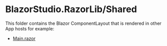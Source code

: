 ﻿# BlazorStudio.RazorLib/Shared
This folder contains the Blazor ComponentLayout that is rendered in other App hosts for example:

- [Main.razor](/BlazorStudio.Maui/Main.razor)